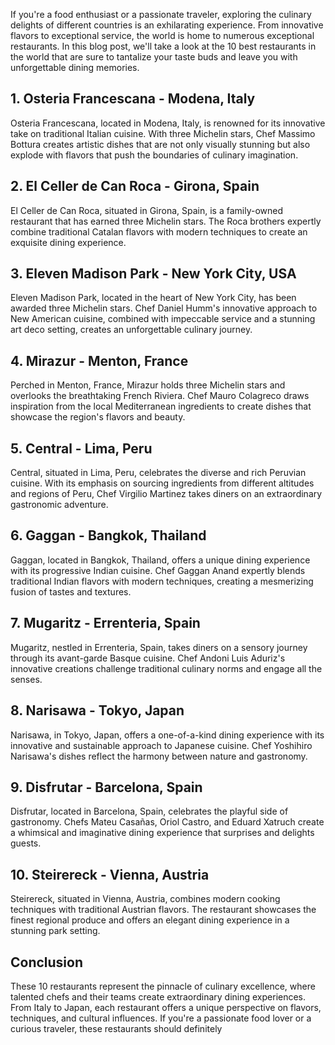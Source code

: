 If you're a food enthusiast or a passionate traveler, exploring the culinary delights of different countries is an exhilarating experience. From innovative flavors to exceptional service, the world is home to numerous exceptional restaurants. In this blog post, we'll take a look at the 10 best restaurants in the world that are sure to tantalize your taste buds and leave you with unforgettable dining memories.

## 1. Osteria Francescana - Modena, Italy

Osteria Francescana, located in Modena, Italy, is renowned for its innovative take on traditional Italian cuisine. With three Michelin stars, Chef Massimo Bottura creates artistic dishes that are not only visually stunning but also explode with flavors that push the boundaries of culinary imagination.

## 2. El Celler de Can Roca - Girona, Spain

El Celler de Can Roca, situated in Girona, Spain, is a family-owned restaurant that has earned three Michelin stars. The Roca brothers expertly combine traditional Catalan flavors with modern techniques to create an exquisite dining experience.

## 3. Eleven Madison Park - New York City, USA

Eleven Madison Park, located in the heart of New York City, has been awarded three Michelin stars. Chef Daniel Humm's innovative approach to New American cuisine, combined with impeccable service and a stunning art deco setting, creates an unforgettable culinary journey.

## 4. Mirazur - Menton, France

Perched in Menton, France, Mirazur holds three Michelin stars and overlooks the breathtaking French Riviera. Chef Mauro Colagreco draws inspiration from the local Mediterranean ingredients to create dishes that showcase the region's flavors and beauty.

## 5. Central - Lima, Peru

Central, situated in Lima, Peru, celebrates the diverse and rich Peruvian cuisine. With its emphasis on sourcing ingredients from different altitudes and regions of Peru, Chef Virgilio Martinez takes diners on an extraordinary gastronomic adventure.

## 6. Gaggan - Bangkok, Thailand

Gaggan, located in Bangkok, Thailand, offers a unique dining experience with its progressive Indian cuisine. Chef Gaggan Anand expertly blends traditional Indian flavors with modern techniques, creating a mesmerizing fusion of tastes and textures.

## 7. Mugaritz - Errenteria, Spain

Mugaritz, nestled in Errenteria, Spain, takes diners on a sensory journey through its avant-garde Basque cuisine. Chef Andoni Luis Aduriz's innovative creations challenge traditional culinary norms and engage all the senses.

## 8. Narisawa - Tokyo, Japan

Narisawa, in Tokyo, Japan, offers a one-of-a-kind dining experience with its innovative and sustainable approach to Japanese cuisine. Chef Yoshihiro Narisawa's dishes reflect the harmony between nature and gastronomy.

## 9. Disfrutar - Barcelona, Spain

Disfrutar, located in Barcelona, Spain, celebrates the playful side of gastronomy. Chefs Mateu Casañas, Oriol Castro, and Eduard Xatruch create a whimsical and imaginative dining experience that surprises and delights guests.

## 10. Steirereck - Vienna, Austria

Steirereck, situated in Vienna, Austria, combines modern cooking techniques with traditional Austrian flavors. The restaurant showcases the finest regional produce and offers an elegant dining experience in a stunning park setting.

## Conclusion

These 10 restaurants represent the pinnacle of culinary excellence, where talented chefs and their teams create extraordinary dining experiences. From Italy to Japan, each restaurant offers a unique perspective on flavors, techniques, and cultural influences. If you're a passionate food lover or a curious traveler, these restaurants should definitely
